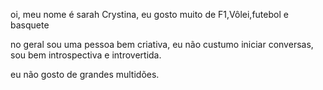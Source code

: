 oi, meu nome é sarah Crystina, eu gosto muito de F1,Vôlei,futebol e basquete 

no geral sou uma pessoa bem criativa, eu não custumo iniciar conversas, sou bem introspectiva e introvertida.  

eu não gosto de grandes multidões.
